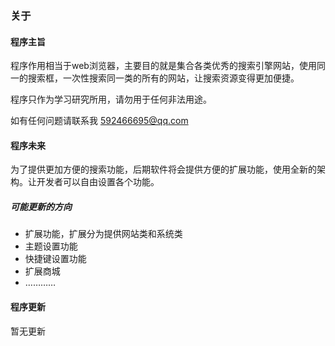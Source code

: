 ### 关于

#### 程序主旨

程序作用相当于web浏览器，主要目的就是集合各类优秀的搜索引擎网站，使用同一的搜索框，一次性搜索同一类的所有的网站，让搜索资源变得更加便捷。

程序只作为学习研究所用，请勿用于任何非法用途。

如有任何问题请联系我 592466695@qq.com

#### 程序未来

为了提供更加方便的搜索功能，后期软件将会提供方便的扩展功能，使用全新的架构。让开发者可以自由设置各个功能。

##### 可能更新的方向

* 扩展功能，扩展分为提供网站类和系统类
* 主题设置功能
* 快捷键设置功能
* 扩展商城
* …………

#### 程序更新

暂无更新